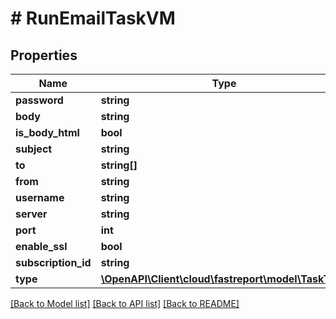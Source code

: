 # # RunEmailTaskVM

## Properties

Name | Type | Description | Notes
------------ | ------------- | ------------- | -------------
**password** | **string** |  | [optional]
**body** | **string** |  | [optional]
**is_body_html** | **bool** |  | [optional]
**subject** | **string** |  | [optional]
**to** | **string[]** |  | [optional]
**from** | **string** |  | [optional]
**username** | **string** |  | [optional]
**server** | **string** |  | [optional]
**port** | **int** |  | [optional]
**enable_ssl** | **bool** |  | [optional]
**subscription_id** | **string** |  | [optional]
**type** | [**\OpenAPI\Client\cloud\fastreport\model\TaskType**](TaskType.md) |  | [optional]

[[Back to Model list]](../../README.md#models) [[Back to API list]](../../README.md#endpoints) [[Back to README]](../../README.md)
